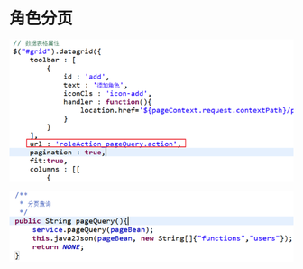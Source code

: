 # 角色分页

![](../../../.gitbook/assets/image%20%2831%29.png)

![](../../../.gitbook/assets/image%20%2830%29.png)

